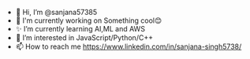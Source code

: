 - 👋 Hi, I’m @sanjana57385
- 🌱 I'm currently working on Something cool😊
- ✨ I’m currently learning AI,ML and AWS
- 👀 I’m interested in JavaScript/Python/C++
- 📫 How to reach me https://www.linkedin.com/in/sanjana-singh5738/

<!---
sanjana57385/sanjana57385 is a ✨ special ✨ repository because its `README.md` (this file) appears on your GitHub profile.
You can click the Preview link to take a look at your changes.
--->
